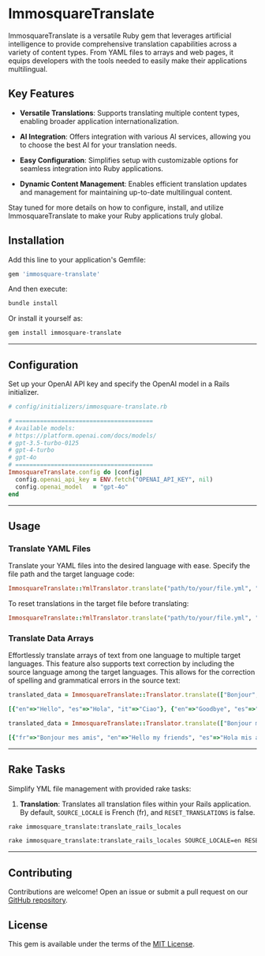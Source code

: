 # ImmosquareTranslate

ImmosquareTranslate is a versatile Ruby gem that leverages artificial intelligence to provide comprehensive translation capabilities across a variety of content types. From YAML files to arrays and web pages, it equips developers with the tools needed to easily make their applications multilingual.

## Key Features

- **Versatile Translations**: Supports translating multiple content types, enabling broader application internationalization.

- **AI Integration**: Offers integration with various AI services, allowing you to choose the best AI for your translation needs.

- **Easy Configuration**: Simplifies setup with customizable options for seamless integration into Ruby applications.

- **Dynamic Content Management**: Enables efficient translation updates and management for maintaining up-to-date multilingual content.

Stay tuned for more details on how to configure, install, and utilize ImmosquareTranslate to make your Ruby applications truly global.


## Installation

Add this line to your application's Gemfile:

```ruby
gem 'immosquare-translate'
```

And then execute:

```bash
bundle install
```

Or install it yourself as:

```bash
gem install immosquare-translate
```

---

## Configuration

Set up your OpenAI API key and specify the OpenAI model in a Rails initializer.

```ruby
# config/initializers/immosquare-translate.rb

# =======================================
# Available models:
# https://platform.openai.com/docs/models/
# gpt-3.5-turbo-0125
# gpt-4-turbo
# gpt-4o
# =======================================
ImmosquareTranslate.config do |config|
  config.openai_api_key = ENV.fetch("OPENAI_API_KEY", nil)
  config.openai_model   = "gpt-4o"
end
```

---

## Usage

### Translate YAML Files

Translate your YAML files into the desired language with ease. Specify the file path and the target language code:

```ruby
ImmosquareTranslate::YmlTranslator.translate("path/to/your/file.yml", "fr")
```

To reset translations in the target file before translating:

```ruby
ImmosquareTranslate::YmlTranslator.translate("path/to/your/file.yml", "fr", reset_translations: true)
```


### Translate Data Arrays

Effortlessly translate arrays of text from one language to multiple target languages. This feature also supports text correction by including the source language among the target languages. This allows for the correction of spelling and grammatical errors in the source text:


```ruby
translated_data = ImmosquareTranslate::Translator.translate(["Bonjour", "Au revoir"], "fr", ["en", "es", "it"])
```

```ruby
[{"en"=>"Hello", "es"=>"Hola", "it"=>"Ciao"}, {"en"=>"Goodbye", "es"=>"Adiós", "it"=>"Addio"}]
```

```ruby
translated_data = ImmosquareTranslate::Translator.translate(["Bonjour mes ami", "O revoir"], "fr", ["en", "es", "fr", "it"])
```

```ruby
[{"fr"=>"Bonjour mes amis", "en"=>"Hello my friends", "es"=>"Hola mis amigos", "it"=>"Ciao miei amici"}, {"fr"=>"Au revoir", "en"=>"Goodbye", "es"=>"Adiós", "it"=>"Arrivederci"}]
```

---

## Rake Tasks

Simplify YML file management with provided rake tasks:

1. **Translation**: Translates all translation files within your Rails application. By default, `SOURCE_LOCALE` is French (fr), and `RESET_TRANSLATIONS` is false.

```bash
rake immosquare_translate:translate_rails_locales
```

```bash
rake immosquare_translate:translate_rails_locales SOURCE_LOCALE=en RESET_TRANSLATIONS=true
```

---

## Contributing

Contributions are welcome! Open an issue or submit a pull request on our [GitHub repository](https://github.com/immosquare/immosquare-translate).

## License

This gem is available under the terms of the [MIT License](https://opensource.org/licenses/MIT).
